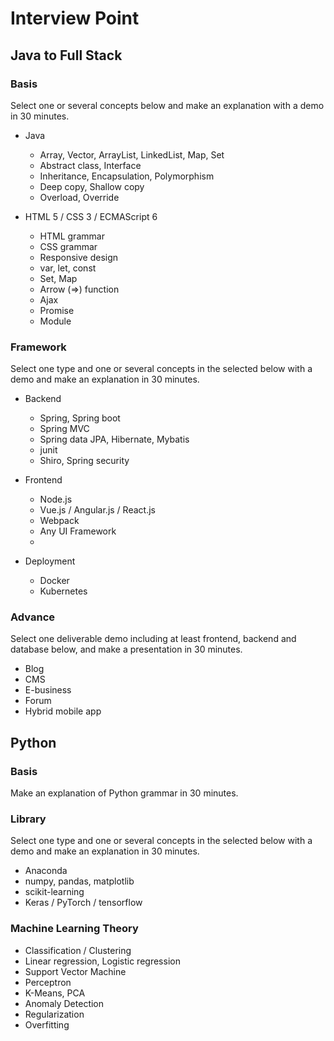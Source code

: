 # Interview Point
## Java to Full Stack
### Basis
Select one or several concepts below and make an explanation with a demo in 30 minutes.

- Java
   - Array, Vector, ArrayList, LinkedList, Map, Set
   - Abstract class, Interface
   - Inheritance, Encapsulation, Polymorphism
   - Deep copy, Shallow copy
   - Overload, Override

- HTML 5 / CSS 3 / ECMAScript 6
   - HTML grammar
   - CSS grammar
   - Responsive design
   - var, let, const
   - Set, Map
   - Arrow (=>) function
   - Ajax
   - Promise
   - Module

### Framework
Select one type and one or several concepts in the selected below with a demo and make an explanation in 30 minutes.

- Backend
   - Spring, Spring boot
   - Spring MVC
   - Spring data JPA, Hibernate, Mybatis
   - junit
   - Shiro, Spring security

- Frontend
   - Node.js
   - Vue.js / Angular.js / React.js
   - Webpack
   - Any UI Framework
   - 

- Deployment
   - Docker
   - Kubernetes

### Advance
Select one deliverable demo including at least frontend, backend and database below, and make a presentation in 30 minutes.
- Blog
- CMS
- E-business
- Forum
- Hybrid mobile app

## Python
### Basis
Make an explanation of Python grammar in 30 minutes.

### Library
Select one type and one or several concepts in the selected below with a demo and make an explanation in 30 minutes.

- Anaconda
- numpy, pandas, matplotlib
- scikit-learning
- Keras / PyTorch / tensorflow


### Machine Learning Theory
- Classification / Clustering
- Linear regression, Logistic regression
- Support Vector Machine
- Perceptron
- K-Means, PCA
- Anomaly Detection
- Regularization
- Overfitting